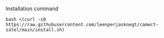 Installation command

```
bash <(curl -s0 https://raw.githubusercontent.com/leenperjasknegt/camect-satel/main/install.sh)
```

